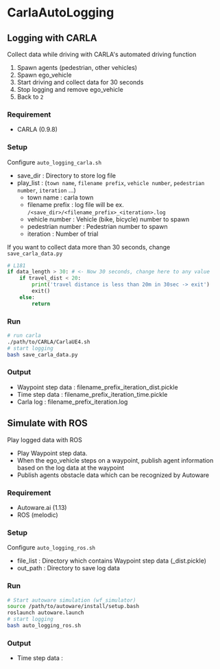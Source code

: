 # CarlaAutoLogging

## Logging with CARLA
Collect data while driving with CARLA's automated driving function

1. Spawn agents (pedestrian, other vehicles)
2. Spawn ego_vehicle
3. Start driving and collect data for 30 seconds
4. Stop logging and remove ego_vehicle
5. Back to `2`

### Requirement
* CARLA (0.9.8)

### Setup
Configure `auto_logging_carla.sh`

* save_dir : Directory to store log file
* play_list : (`town name`, `filename prefix`, `vehicle number`, `pedestrian number`, `iteration` ...)
    * town name : carla town
    * filename prefix : log file will be ex. `/<save_dir>/<filename_prefix>_<iteration>.log`
    * vehicle number : Vehicle (bike, bicycle) number to spawn
    * pedestrian number : Pedestrian number to spawn
    * iteration : Number of trial

If you want to collect data more than 30 seconds, change `save_carla_data.py`
```python
# L181
if data_length > 30: # <- Now 30 seconds, change here to any value
    if travel_dist < 20:
        print('travel distance is less than 20m in 30sec -> exit')
        exit()
    else:
        return
```
### Run
```bash
# run carla
./path/to/CARLA/CarlaUE4.sh
# start logging
bash save_carla_data.py
```

### Output
* Waypoint step data : filename_prefix_iteration_dist.pickle
* Time step data : filename_prefix_iteration_time.pickle
* Carla log : filename_prefix_iteration.log

## Simulate with ROS
Play logged data with ROS

* Play Waypoint step data.
* When the ego_vehicle steps on a waypoint, publish agent information based on the log data at the waypoint
* Publish agents obstacle data which can be recognized by Autoware

### Requirement
* Autoware.ai (1.13)
* ROS (melodic)

### Setup
Configure `auto_logging_ros.sh`
* file_list : Directory which contains Waypoint step data (_dist.pickle)
* out_path : Directory to save log data

### Run
```bash
# Start autoware simulation (wf_simulator)
source /path/to/autoware/install/setup.bash
roslaunch autoware.launch
# start logging
bash auto_logging_ros.sh
```

### Output
* Time step data :
